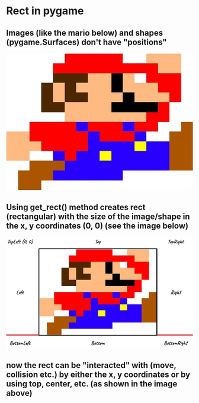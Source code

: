# Rect in pygame

## Images (like the mario below) and shapes (pygame.Surfaces) don't have "positions"

![Mario](mario.png)

## Using get_rect() method creates rect (rectangular) with the size of the image/shape in the x, y coordinates (0, 0) (see the image below)

![Game flow](rects_pygame.png)

## now the rect can be "interacted" with (move, collision etc.) by either the x, y coordinates or by using top, center, etc. (as shown in the image above)
